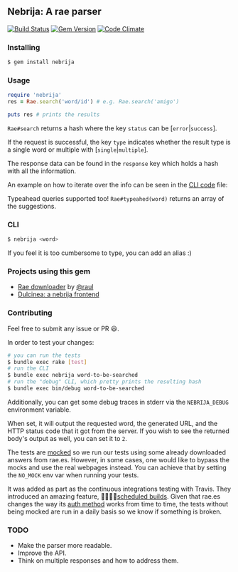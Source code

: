 ## Nebrija: A rae parser

[![Build Status](https://travis-ci.org/javierhonduco/nebrija.svg?branch=master)](https://travis-ci.org/javierhonduco/nebrija)
[![Gem Version](https://badge.fury.io/rb/nebrija.svg)](https://badge.fury.io/rb/nebrija)
[![Code Climate](https://img.shields.io/codeclimate/github/javierhonduco/nebrija.svg)](https://codeclimate.com/github/javierhonduco/nebrija)


### Installing
```bash
$ gem install nebrija
```

### Usage
```ruby
require 'nebrija'
res = Rae.search('word/id') # e.g. Rae.search('amigo')

puts res # prints the results
```

`Rae#search` returns a hash where the key `status` can be [`error`|`success`].

If the request is successful, the key `type` indicates whether the result type is a single word or multiple  with [`single`|`multiple`].

The response data can be found in the `response` key which holds a hash with all the information.

An example on how to iterate over the info can be seen in the [CLI code](https://github.com/javierhonduco/nebrija/blob/master/lib/nebrija/cli.rb) file:

Typeahead queries supported too! `Rae#typeahed(word)` returns an array of the suggestions.

### CLI
```bash
$ nebrija <word>
```

If you feel it is too cumbersome to type, you can add an alias :)

### Projects using this gem
* [Rae downloader](https://github.com/raul/rae-downloader) by [@raul](https://github.com/raul)
* [Dulcinea: a nebrija frontend](https://github.com/javierhonduco/dulcinea)

### Contributing
Feel free to submit any issue or PR 😃.

In order to test your changes:
```bash
# you can run the tests
$ bundle exec rake [test]
# run the CLI
$ bundle exec nebrija word-to-be-searched
# run the "debug" CLI, which pretty prints the resulting hash
$ bundle exec bin/debug word-to-be-searched
```

Additionally, you can get some debug traces in stderr via the `NEBRIJA_DEBUG` environment variable.

When set, it will output the requested word, the generated URL, and the HTTP status code that it got from the server.
If you wish to see the returned body's output as well, you can set it to `2`.

The tests are [mocked](https://en.wikipedia.org/wiki/Mock_object) so we run our tests using some already downloaded answers from rae.es. However, in some cases, one would like to bypass the mocks and use the real webpages instead. You can achieve that by setting the `NO_MOCK` env var when running your tests.

It was added as part as the continuous integrations testing with Travis. They introduced an amazing feature, 💛💚💙💖[scheduled builds](https://blog.travis-ci.com/2016-12-06-the-crons-are-here). Given that rae.es changes the way its [auth method](https://github.com/javierhonduco/nebrija/blob/086f1cc0341cad538b9c72406fe76bbb6d5d4394/lib/nebrija/rae.rb#L38-L49) works from time to time, the tests without being mocked are run in a daily basis so we know if something is broken.
### TODO
* Make the parser more readable.
* Improve the API.
* Think on multiple responses and how to address them.
